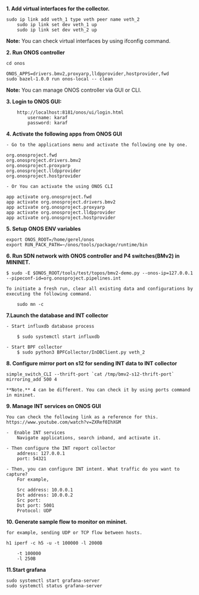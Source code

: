 **1. Add virtual interfaces for the collector.**

	sudo ip link add veth_1 type veth peer name veth_2
        sudo ip link set dev veth_1 up 
        sudo ip link set dev veth_2 up

 **Note:** You can check virtual interfaces by using ifconfig command. 



**2. Run ONOS controller**

	cd onos

	ONOS_APPS=drivers.bmv2,proxyarp,lldpprovider,hostprovider,fwd 
	sudo bazel-1.0.0 run onos-local -- clean 

**Note:** You can manage ONOS controller via GUI or CLI. 

**3. Login  to ONOS GUI:**
 
 		http://localhost:8181/onos/ui/login.html
			username: karaf
			password: karaf
   
**4. Activate the following apps from ONOS GUI**

 	- Go to the applications menu and activate the following one by one. 

	org.onosproject.fwd 
	org.onosproject.drivers.bmv2
	org.onosproject.proxyarp
	org.onosproject.lldpprovider
	org.onosproject.hostprovider

 	- Or You can activate the using ONOS CLI 
  
 	app activate org.onosproject.fwd 
	app activate org.onosproject.drivers.bmv2
	app activate org.onosproject.proxyarp
	app activate org.onosproject.lldpprovider
	app activate org.onosproject.hostprovider

**5. Setup ONOS ENV variables**

	export ONOS_ROOT=/home/gerel/onos
	export RUN_PACK_PATH=~/onos/tools/package/runtime/bin


**6. Run SDN network with ONOS controller and P4 switches(BMv2) in MININET.** 



	$ sudo -E $ONOS_ROOT/tools/test/topos/bmv2-demo.py --onos-ip=127.0.0.1 --pipeconf-id=org.onosproject.pipelines.int
	
  	To initiate a fresh run, clear all existing data and configurations by executing the following command.
  
		sudo mn -c


**7.Launch the database and INT collector**

	- Start influxdb database process 
 
		$ sudo systemctl start influxdb
  
  	- Start BPF collector
		$ sudo python3 BPFCollector/InDBClient.py veth_2


**8. Configure mirror port on s12 for sending INT data to INT collector**

	simple_switch_CLI --thrift-port `cat /tmp/bmv2-s12-thrift-port`
	mirroring_add 500 4

  	**Note.** 4 can be different. You can check it by using ports command in mininet. 
		

**9. Manage INT services on ONOS GUI**

	You can check the following link as a reference for this. 
	https://www.youtube.com/watch?v=ZXRef0IhXGM
 
 	-  Enable INT services  
 		Navigate applications, search inband, and activate it.
  
	- Then configure the INT report collector
		address: 127.0.0.1 
		port: 54321

	- Then, you can configure INT intent. What traffic do you want to capture? 
 		For example, 

		Src address: 10.0.0.1
		Dst address: 10.0.0.2
		Src port: 
		Dst port: 5001 
		Protocol: UDP

**10. Generate sample flow to monitor on mininet.**

	for example, sending UDP or TCP flow between hosts.
 
	h1 iperf -c h5 -u -t 100000 -l 2000B
 
		-t 100000
		-l 250B


**11.Start grafana**

        
	sudo systemctl start grafana-server
	sudo systemctl status grafana-server

